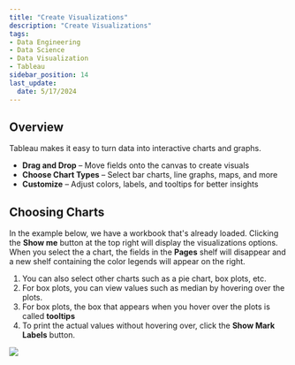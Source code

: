 ```yaml
---
title: "Create Visualizations"
description: "Create Visualizations"
tags: 
- Data Engineering
- Data Science
- Data Visualization
- Tableau
sidebar_position: 14
last_update:
  date: 5/17/2024
---
```


## Overview

Tableau makes it easy to turn data into interactive charts and graphs.  

- **Drag and Drop** – Move fields onto the canvas to create visuals  
- **Choose Chart Types** – Select bar charts, line graphs, maps, and more  
- **Customize** – Adjust colors, labels, and tooltips for better insights  

## Choosing Charts

In the example below, we have a workbook that's already loaded. Clicking the **Show me** button at the top right will display the visualizations options. When you select the a chart, the fields in the **Pages** shelf will disappear and a new shelf containing the color legends will appear on the right.

1. You can also select other charts such as a pie chart, box plots, etc.
2. For box plots, you can view values such as median by hovering over the plots.
3. For box plots, the box that appears when you hover over the plots is called **tooltips**
4. To print the actual values without hovering over, click the **Show Mark Labels** button.


<div class="img-center"> 

![](/gif/docs/snowflake-create-query-sampleee-8.gif)

</div>